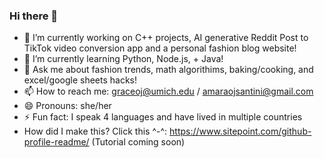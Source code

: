 
### Hi there 👋
- 🔭 I’m currently working on C++ projects, AI generative Reddit Post to TikTok video conversion app and a personal fashion blog website!
- 🌱 I’m currently learning Python, Node.js, + Java!
- 💬 Ask me about fashion trends, math algorithims, baking/cooking, and excel/google sheets hacks!
- 📫 How to reach me: graceoj@umich.edu / amaraojsantini@gmail.com
- 😄 Pronouns: she/her
- ⚡ Fun fact: I speak 4 languages and have lived in multiple countries
- How did I make this? Click this ^-^: https://www.sitepoint.com/github-profile-readme/ (Tutorial coming soon)

<!--
**amaraoj/amaraoj** is a ✨ _special_ ✨ repository because its `README.md` (this file) appears on your GitHub profile.
https://media.giphy.com/media/v1.Y2lkPTc5MGI3NjExYmJnYm04a2Z6a2FrdXYweHlvZ3V6c2NnZXE3Zng5YWtzNjR0ZjU2YSZlcD12MV9pbnRlcm5hbF9naWZfYnlfaWQmY3Q9Zw/OyXCfQoRNdUBy/giphy.gif
###Here are some ideas to get you started:

###- 🔭 I’m currently working on C++ projects and a personal fashion blog website!
###- 🌱 I’m currently learning Python, Node.js, + Java!
###- 💬 Ask me about fashion trends, cracking the coding interview and C++
###- 📫 How to reach me: graceoj@umich.edu / amaraojsantini@gmail.com
###- 😄 Pronouns: she/her
###- ⚡ Fun fact: I speak 4 languages
